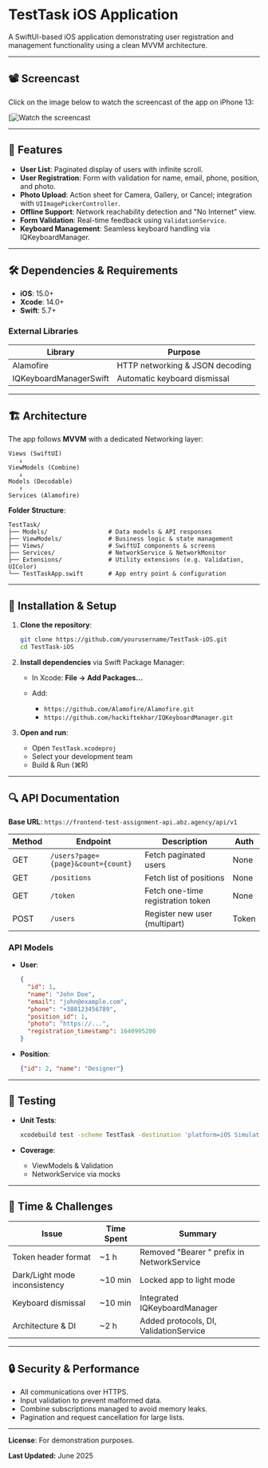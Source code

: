 # TestTask iOS Application

A SwiftUI-based iOS application demonstrating user registration and management functionality using a clean MVVM architecture.

---

## 📽 Screencast

Click on the image below to watch the screencast of the app on iPhone 13:

[![Watch the screencast](https://drive.google.com/drive/folders/1LSOxYOQRh89BLYSJl6xUoAeF2EoRRQ53?usp=drive_link)

---

## 📱 Features

* **User List**: Paginated display of users with infinite scroll.
* **User Registration**: Form with validation for name, email, phone, position, and photo.
* **Photo Upload**: Action sheet for Camera, Gallery, or Cancel; integration with `UIImagePickerController`.
* **Offline Support**: Network reachability detection and "No Internet" view.
* **Form Validation**: Real-time feedback using `ValidationService`.
* **Keyboard Management**: Seamless keyboard handling via IQKeyboardManager.

---

## 🛠 Dependencies & Requirements

* **iOS**: 15.0+
* **Xcode**: 14.0+
* **Swift**: 5.7+

### External Libraries

| Library                | Purpose                         |
| ---------------------- | ------------------------------- |
| Alamofire              | HTTP networking & JSON decoding |
| IQKeyboardManagerSwift | Automatic keyboard dismissal    |

---

## 🏗 Architecture

The app follows **MVVM** with a dedicated Networking layer:

```
Views (SwiftUI)
   ↓
ViewModels (Combine)
   ↓
Models (Decodable)
   ↑
Services (Alamofire)
```

**Folder Structure**:

```
TestTask/
├── Models/                 # Data models & API responses
├── ViewModels/             # Business logic & state management
├── Views/                  # SwiftUI components & screens
├── Services/               # NetworkService & NetworkMonitor
├── Extensions/             # Utility extensions (e.g. Validation, UIColor)
└── TestTaskApp.swift       # App entry point & configuration
```

---

## 🔧 Installation & Setup

1. **Clone the repository**:

   ```bash
   git clone https://github.com/yourusername/TestTask-iOS.git
   cd TestTask-iOS
   ```

2. **Install dependencies** via Swift Package Manager:

   * In Xcode: **File → Add Packages...**
   * Add:

     * `https://github.com/Alamofire/Alamofire.git`
     * `https://github.com/hackiftekhar/IQKeyboardManager.git`

3. **Open and run**:

   * Open `TestTask.xcodeproj`
   * Select your development team
   * Build & Run (⌘R)

---

## 🔍 API Documentation

**Base URL**: `https://frontend-test-assignment-api.abz.agency/api/v1`

| Method | Endpoint                           | Description                       | Auth  |
| ------ | ---------------------------------- | --------------------------------- | ----- |
| GET    | `/users?page={page}&count={count}` | Fetch paginated users             | None  |
| GET    | `/positions`                       | Fetch list of positions           | None  |
| GET    | `/token`                           | Fetch one-time registration token | None  |
| POST   | `/users`                           | Register new user (multipart)     | Token |

### API Models

* **User**:

  ```json
  {
    "id": 1,
    "name": "John Doe",
    "email": "john@example.com",
    "phone": "+380123456789",
    "position_id": 1,
    "photo": "https://...",
    "registration_timestamp": 1640995200
  }
  ```

* **Position**:

  ```json
  {"id": 2, "name": "Designer"}
  ```

---

## 🧪 Testing

* **Unit Tests**:

  ```bash
  xcodebuild test -scheme TestTask -destination 'platform=iOS Simulator,name=iPhone 14'
  ```
* **Coverage**:

  * ViewModels & Validation
  * NetworkService via mocks

---

## 📝 Time & Challenges

| Issue                         | Time Spent | Summary                                    |
| ----------------------------- | ---------- | ------------------------------------------ |
| Token header format           | \~1 h      | Removed "Bearer " prefix in NetworkService |
| Dark/Light mode inconsistency | \~10 min   | Locked app to light mode                   |
| Keyboard dismissal            | \~10 min   | Integrated IQKeyboardManager               |
| Architecture & DI             | \~2 h      | Added protocols, DI, ValidationService     |

---

## 🔒 Security & Performance

* All communications over HTTPS.
* Input validation to prevent malformed data.
* Combine subscriptions managed to avoid memory leaks.
* Pagination and request cancellation for large lists.

---

**License**: For demonstration purposes.

**Last Updated:** June 2025
